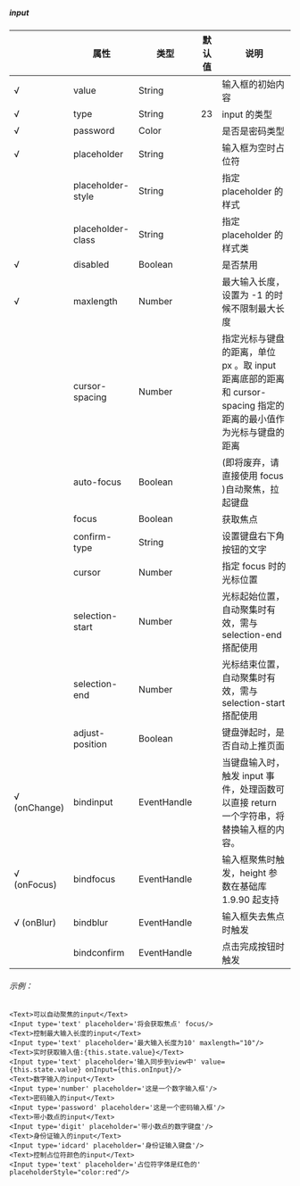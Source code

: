##### input

|              | 属性              | 类型        | 默认值 | 说明                                                                                                            |
| ------------ | ----------------- | ----------- | ------ | --------------------------------------------------------------------------------------------------------------- |
| √            | value             | String      |        | 输入框的初始内容                                                                                                |
| √            | type              | String      | 23     | input 的类型                                                                                                    |
| √            | password          | Color       |        | 是否是密码类型                                                                                                  |
| √            | placeholder       | String      |        | 输入框为空时占位符                                                                                              |
|              | placeholder-style | String      |        | 指定 placeholder 的样式                                                                                         |
|              | placeholder-class | String      |        | 指定 placeholder 的样式类                                                                                       |
| √            | disabled          | Boolean     |        | 是否禁用                                                                                                        |
| √            | maxlength         | Number      |        | 最大输入长度，设置为 -1 的时候不限制最大长度                                                                    |
|              | cursor-spacing    | Number      |        | 指定光标与键盘的距离，单位 px 。取 input 距离底部的距离和 cursor-spacing 指定的距离的最小值作为光标与键盘的距离 |
|              | auto-focus        | Boolean     |        | (即将废弃，请直接使用 focus )自动聚焦，拉起键盘                                                                 |
|              | focus             | Boolean     |        | 获取焦点                                                                                                        |
|              | confirm-type      | String      |        | 设置键盘右下角按钮的文字                                                                                        |
|              | cursor            | Number      |        | 指定 focus 时的光标位置                                                                                         |
|              | selection-start   | Number      |        | 光标起始位置，自动聚集时有效，需与 selection-end 搭配使用                                                       |
|              | selection-end     | Number      |        | 光标结束位置，自动聚集时有效，需与 selection-start 搭配使用                                                     |
|              | adjust-position   | Boolean     |        | 键盘弹起时，是否自动上推页面                                                                                    |
| √ (onChange) | bindinput         | EventHandle |        | 当键盘输入时，触发 input 事件，处理函数可以直接 return 一个字符串，将替换输入框的内容。                         |
| √ (onFocus)  | bindfocus         | EventHandle |        | 输入框聚焦时触发，height 参数在基础库 1.9.90 起支持                                                             |
| √ (onBlur)   | bindblur          | EventHandle |        | 输入框失去焦点时触发                                                                                            |
|              | bindconfirm       | EventHandle |        | 点击完成按钮时触发                                                                                              |

###### 示例：
```
<Text>可以自动聚焦的input</Text>
<Input type='text' placeholder='将会获取焦点' focus/>
<Text>控制最大输入长度的input</Text>
<Input type='text' placeholder='最大输入长度为10' maxlength="10"/>
<Text>实时获取输入值:{this.state.value}</Text>
<Input type='text' placeholder='输入同步到view中' value={this.state.value} onInput={this.onInput}/>
<Text>数字输入的input</Text>
<Input type='number' placeholder='这是一个数字输入框'/>
<Text>密码输入的input</Text>
<Input type='password' placeholder='这是一个密码输入框'/>
<Text>带小数点的input</Text>
<Input type='digit' placeholder='带小数点的数字键盘'/>
<Text>身份证输入的input</Text>
<Input type='idcard' placeholder='身份证输入键盘'/>
<Text>控制占位符颜色的input</Text>
<Input type='text' placeholder='占位符字体是红色的' placeholderStyle="color:red"/>
```